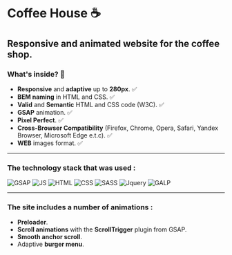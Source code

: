 # **Coffee House** :coffee:
## Responsive and animated website for the coffee shop.

### **What's inside?** :mag_right:

* **Responsive** and **adaptive** up to **280px**. :white_check_mark:
* **BEM naming** in HTML and CSS. :white_check_mark:
* **Valid** and **Semantic** HTML and CSS code (W3C). :white_check_mark:
* **GSAP** animation. :white_check_mark:
* **Pixel Perfect**. :white_check_mark:
* **Cross-Browser Compatibility** (Firefox, Chrome, Opera, Safari, Yandex Browser, Microsoft Edge e.t.c). :white_check_mark:
* **WEB** images format. :white_check_mark:
---- 
### **The technology stack that was used :**

![GSAP](https://img.shields.io/badge/GreenSock-88CE02.svg?style=for-the-badge&logo=GreenSock&logoColor=white)
![JS](https://img.shields.io/badge/JavaScript-F7DF1E.svg?style=for-the-badge&logo=JavaScript&logoColor=black)
![HTML](https://img.shields.io/badge/HTML5-E34F26.svg?style=for-the-badge&logo=HTML5&logoColor=white)
![CSS](https://img.shields.io/badge/CSS3-1572B6?style=for-the-badge&logo=css3&logoColor=white)
![SASS](https://img.shields.io/badge/Sass-CC6699?style=for-the-badge&logo=sass&logoColor=white)
![Jquery](https://img.shields.io/badge/jQuery-0769AD?style=for-the-badge&logo=jquery&logoColor=white)
![GALP](https://img.shields.io/badge/gulp-CF4647.svg?style=for-the-badge&logo=gulp&logoColor=white)

------
### **The site includes a number of animations :**
* **Preloader**.
* **Scroll animations** with the **ScrollTrigger** plugin from GSAP.
* **Smooth anchor scroll**.
* Adaptive **burger menu**.
  


